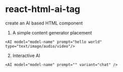 # react-html-ai-tag
create an AI based HTML component

1. A simple content generator placement

```
<AI model="model-name" prompt="hello world" type="text/image/audio/video"/>
```

2. Interactive AI

```
<AI model="model-name" prompt="" variant="chat" />
```


